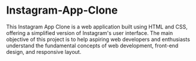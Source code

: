 # Instagram-App-Clone
This Instagram App Clone is a web application built using HTML and CSS, offering a simplified version of Instagram's user interface. The main objective of this project is to help aspiring web developers and enthusiasts understand the fundamental concepts of web development, front-end design, and responsive layout.
